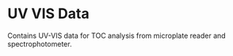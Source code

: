 
# UV VIS Data

Contains UV-VIS data for TOC analysis from microplate reader and spectrophotometer.
